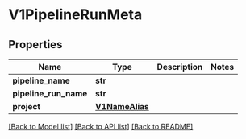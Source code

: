 # V1PipelineRunMeta

## Properties
Name | Type | Description | Notes
------------ | ------------- | ------------- | -------------
**pipeline_name** | **str** |  | 
**pipeline_run_name** | **str** |  | 
**project** | [**V1NameAlias**](V1NameAlias.md) |  | 

[[Back to Model list]](../vela-client/README.md#documentation-for-models) [[Back to API list]](../vela-client/README.md#documentation-for-api-endpoints) [[Back to README]](../vela-client/README.md)

